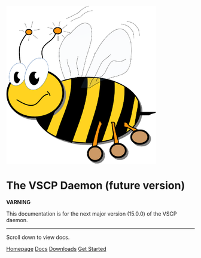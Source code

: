 

![VSCP logo](./images/logo_400.png)

# The VSCP Daemon (future version)

**VARNING**

This documentation is for the next major version (15.0.0) of the VSCP daemon.

---

Scroll down to view docs.

[Homepage](https://www.vscp.org)
[Docs](http://docs.vscp.org/)
[Downloads](https://www.vscp.org/#download)
[Get Started](./README)

